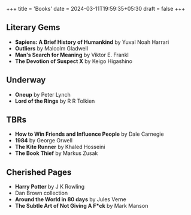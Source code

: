+++
title = 'Books'
date = 2024-03-11T19:59:35+05:30
draft = false
+++

## Literary Gems
* **Sapiens: A Brief History of Humankind** by Yuval Noah Harrari
* **Outliers** by Malcolm Gladwell
* **Man's Search for Meaning** by Viktor E. Frankl
* **The Devotion of Suspect X** by Keigo Higashino

## Underway
* **Oneup** by Peter Lynch
* **Lord of the Rings** by R R Tolkien

## TBRs
* **How to Win Friends and Influence People** by Dale Carnegie
* **1984** by George Orwell
* **The Kite Runner**  by Khaled Hosseini
* **The Book Thief** by Markus Zusak

## Cherished Pages
* **Harry Potter** by J K Rowling 
* Dan Brown collection
* **Around the World in 80 days** by Jules Verne
* **The Subtle Art of Not Giving A F*ck** by Mark Manson
